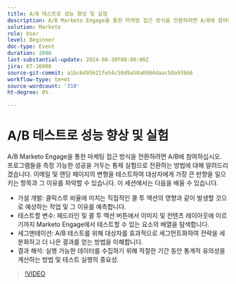 ```yaml
---
title: A/B 테스트로 성능 향상 및 실험
description: A/B Marketo Engage을 통한 마케팅 접근 방식을 전환하려면 A/B에 참여하십시오. 프로그램들을 측정 가능한 성공을 거두는 통제 실험으로 전환하는 방법에 대해 알려드리겠습니다. 이메일 및 랜딩 페이지의 변형을 테스트하여 대상자에게 가장 큰 반향을 일으키는 항목과 그 이유를 파악할 수 있습니다. 이 세션에서는 직접 클릭 유도 행동이 클릭스루 비율에 미치는 영향과 같이 발생할 것으로 예상하는 것과 그 이유를 예측하는 가설 개발에 대해 알아봅니다. 테스트할 변수는 Marketo Engage에서 테스트할 수 있는 요소의 배열(헤드라인 및 콜 투 액션 버튼에서 이미지 및 콘텐츠 레이아웃)을 탐색합니다. 세그먼테이션은 A/B 테스트를 위해 대상자를 효과적으로 세그먼트화하여 전략을 세분화하고 더 나은 결과를 얻는 방법을 이해합니다.  결과 해석 통계적 유의성을 계산하는 방법과 실행 가능한 데이터를 수집하기 위해 적절한 기간 동안 테스트를 실행하는 것의 중요성.
solution: Marketo
role: User
level: Beginner
doc-type: Event
duration: 2098
last-substantial-update: 2024-08-30T00:00:00Z
jira: KT-16008
source-git-commit: a1bc6495b21fe54c50d9a50a6904daac50a93bb6
workflow-type: tm+mt
source-wordcount: '310'
ht-degree: 0%

---
```



# A/B 테스트로 성능 향상 및 실험

A/B Marketo Engage을 통한 마케팅 접근 방식을 전환하려면 A/B에 참여하십시오. 프로그램들을 측정 가능한 성공을 거두는 통제 실험으로 전환하는 방법에 대해 알려드리겠습니다. 이메일 및 랜딩 페이지의 변형을 테스트하여 대상자에게 가장 큰 반향을 일으키는 항목과 그 이유를 파악할 수 있습니다. 이 세션에서는 다음을 배울 수 있습니다.

* 가설 개발: 클릭스루 비율에 미치는 직접적인 콜 투 액션의 영향과 같이 발생할 것으로 예상하는 작업 및 그 이유를 예측합니다.
* 테스트할 변수: 헤드라인 및 콜 투 액션 버튼에서 이미지 및 컨텐츠 레이아웃에 이르기까지 Marketo Engage에서 테스트할 수 있는 요소의 배열을 탐색합니다.
* 세그멘테이션: A/B 테스트를 위해 대상자를 효과적으로 세그먼트화하여 전략을 세분화하고 더 나은 결과를 얻는 방법을 이해합니다.
* 결과 해석: 실행 가능한 데이터를 수집하기 위해 적절한 기간 동안 통계적 유의성을 계산하는 방법 및 테스트 실행의 중요성.

>[!VIDEO](https://video.tv.adobe.com/v/3432955/?learn=on)

